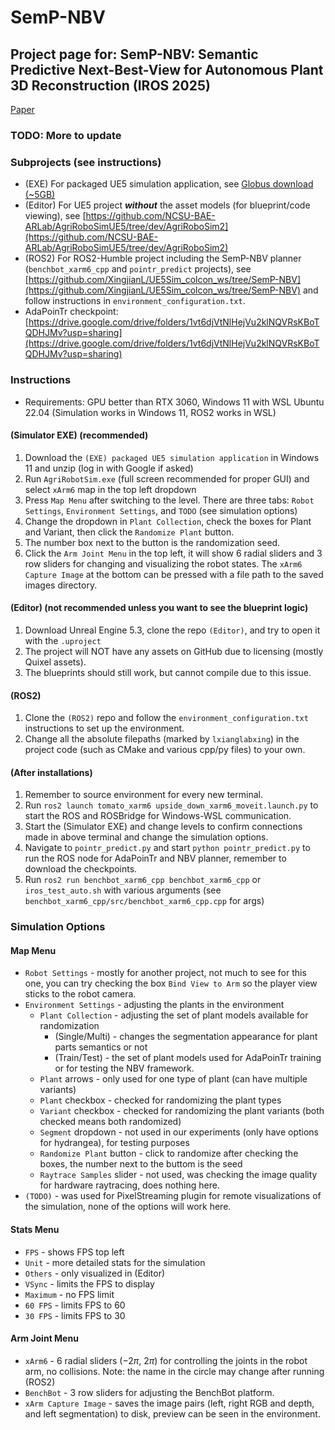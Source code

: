 # SemP-NBV

## Project page for: SemP-NBV: Semantic Predictive Next-Best-View for Autonomous Plant 3D Reconstruction (IROS 2025)

[Paper](IROS2025_BenchBot.pdf)

### TODO: More to update

### Subprojects (see instructions)
* (EXE) For packaged UE5 simulation application, see [Globus download (~5GB)](https://app.globus.org/file-manager?origin_id=a8e2b46a-9f68-4752-ba44-812d5f310faa&origin_path=%2F)
* (Editor) For UE5 project ***without*** the asset models (for blueprint/code viewing), see [https://github.com/NCSU-BAE-ARLab/AgriRoboSimUE5/tree/dev/AgriRoboSim2](https://github.com/NCSU-BAE-ARLab/AgriRoboSimUE5/tree/dev/AgriRoboSim2)
* (ROS2) For ROS2-Humble project including the SemP-NBV planner (`benchbot_xarm6_cpp` and `pointr_predict` projects), see [https://github.com/XingjianL/UE5Sim_colcon_ws/tree/SemP-NBV](https://github.com/XingjianL/UE5Sim_colcon_ws/tree/SemP-NBV) and follow instructions in `environment_configuration.txt`.
* AdaPoinTr checkpoint: [https://drive.google.com/drive/folders/1vt6djVtNlHejVu2klNQVRsKBoTQDHJMv?usp=sharing](https://drive.google.com/drive/folders/1vt6djVtNlHejVu2klNQVRsKBoTQDHJMv?usp=sharing)
### Instructions
* Requirements: GPU better than RTX 3060, Windows 11 with WSL Ubuntu 22.04 (Simulation works in Windows 11, ROS2 works in WSL)
#### (Simulator EXE) (recommended)
1. Download the `(EXE) packaged UE5 simulation application` in Windows 11 and unzip (log in with Google if asked)
2. Run `AgriRobotSim.exe` (full screen recommended for proper GUI) and select `xArm6` map in the top left dropdown
3. Press `Map Menu` after switching to the level. There are three tabs: `Robot Settings`, `Environment Settings`, and `TODO` (see simulation options)
4. Change the dropdown in `Plant Collection`, check the boxes for Plant and Variant, then click the `Randomize Plant` button.
5. The number box next to the button is the randomization seed.
6. Click the `Arm Joint Menu` in the top left, it will show 6 radial sliders and 3 row sliders for changing and visualizing the robot states. The `xArm6 Capture Image` at the bottom can be pressed with a file path to the saved images directory.
#### (Editor) (not recommended unless you want to see the blueprint logic)
1. Download Unreal Engine 5.3, clone the repo `(Editor)`, and try to open it with the `.uproject`
2. The project will NOT have any assets on GitHub due to licensing (mostly Quixel assets).
3. The blueprints should still work, but cannot compile due to this issue.
#### (ROS2) 
1. Clone the `(ROS2)` repo and follow the `environment_configuration.txt` instructions to set up the environment.
2. Change all the absolute filepaths (marked by `lxianglabxing`) in the project code (such as CMake and various cpp/py files) to your own.
#### (After installations)
1. Remember to source environment for every new terminal.
2. Run `ros2 launch tomato_xarm6 upside_down_xarm6_moveit.launch.py` to start the ROS and ROSBridge for Windows-WSL communication.
3. Start the (Simulator EXE) and change levels to confirm connections made in above terminal and change the simulation options.
4. Navigate to `pointr_predict.py` and start `python pointr_predict.py` to run the ROS node for AdaPoinTr and NBV planner, remember to download the checkpoints.
5. Run `ros2 run benchbot_xarm6_cpp benchbot_xarm6_cpp` or `iros_test_auto.sh` with various arguments (see `benchbot_xarm6_cpp/src/benchbot_xarm6_cpp.cpp` for args)

### Simulation Options
#### Map Menu
* `Robot Settings` - mostly for another project, not much to see for this one, you can try checking the box `Bind View to Arm` so the player view sticks to the robot camera.
* `Environment Settings` - adjusting the plants in the environment
    * `Plant Collection` - adjusting the set of plant models available for randomization
        * (Single/Multi) - changes the segmentation appearance for plant parts semantics or not
        * (Train/Test) - the set of plant models used for AdaPoinTr training or for testing the NBV framework.
    * `Plant` arrows - only used for one type of plant (can have multiple variants)
    * `Plant` checkbox - checked for randomizing the plant types
    * `Variant` checkbox - checked for randomizing the plant variants (both checked means both randomized)
    * `Segment` dropdown - not used in our experiments (only have options for hydrangea), for testing purposes
    * `Randomize Plant` button - click to randomize after checking the boxes, the number next to the buttom is the seed
    * `Raytrace Samples` slider - not used, was checking the image quality for hardware raytracing, does nothing here.
* `(TODO)` - was used for PixelStreaming plugin for remote visualizations of the simulation, none of the options will work here.
#### Stats Menu
* `FPS` - shows FPS top left
* `Unit` - more detailed stats for the simulation
* `Others` - only visualized in (Editor)
* `VSync` - limits the FPS to display
* `Maximum` - no FPS limit
* `60 FPS` - limits FPS to 60
* `30 FPS` - limits FPS to 30
#### Arm Joint Menu
* `xArm6` - 6 radial sliders ($-2 \pi$, $2\pi$) for controlling the joints in the robot arm, no collisions. Note: the name in the circle may change after running (ROS2)
* `BenchBot` - 3 row sliders for adjusting the BenchBot platform.
* `xArm Capture Image` - saves the image pairs (left, right RGB and depth, and left segmentation) to disk, preview can be seen in the environment.
